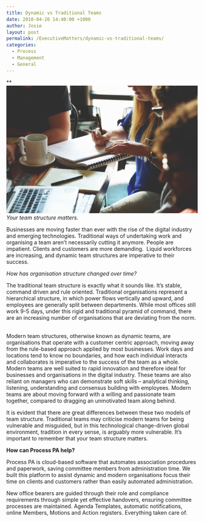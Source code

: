 ```yaml
---
title: Dynamic vs Traditional Teams
date: 2018-04-26 14:40:00 +1000
author: Josie
layout: post
permalink: /ExecutiveMatters/dynamic-vs-traditional-teams/
categories:
  - Process
  - Management
  - General
---
```


***![](/uploads/advice-advise-advisor-7096.jpg)*Your team structure matters.**

Businesses are moving faster than ever with the rise of the digital industry and emerging technologies. Traditional ways of undertaking work and organising a team aren’t necessarily cutting it anymore. People are impatient. Clients and customers are more demanding.&nbsp; Liquid workforces are increasing, and dynamic team structures are imperative to their success.

*How has organisation structure changed over time?*

The traditional team structure is exactly what it sounds like. It’s stable, command driven and rule oriented. Traditional organisations represent a hierarchical structure, in which power flows vertically and upward, and employees are generally split between departments. While most offices still work 9-5 days, under this rigid and traditional pyramid of command, there are an increasing number of organisations that are deviating from the norm. &nbsp;

Modern team structures, otherwise known as dynamic teams, are organisations that operate with a customer centric approach, moving away from the rule-based approach applied by most businesses. Work days and locations tend to know no boundaries, and how each individual interacts and collaborates is imperative to the success of the team as a whole. Modern teams are well suited to rapid innovation and therefore ideal for businesses and organisations in the digital industry. These teams are also reliant on managers who can demonstrate soft skills – analytical thinking, listening, understanding and consensus building with employees. Modern teams are about moving forward with a willing and passionate team together, compared to dragging an unmotivated team along behind.

It is evident that there are great differences between these two models of team structure. Traditional teams may criticise modern teams for being vulnerable and misguided, but in this technological change-driven global environment, tradition in every sense, is arguably more vulnerable. It’s important to remember that your team structure matters.

**How can Process PA help?&nbsp;**

Process PA is cloud-based software that automates association procedures and paperwork, saving committee members from administration time. We built this platform to assist dynamic and modern organisations focus their time on clients and customers rather than easily automated administration.

New office bearers are guided through their role and compliance requirements through simple yet effective handovers, ensuring committee processes are maintained. Agenda Templates, automatic notifications, online Members, Motions and Action registers. Everything taken care of. &nbsp; &nbsp; &nbsp; &nbsp; &nbsp; &nbsp; &nbsp;&nbsp;&nbsp;